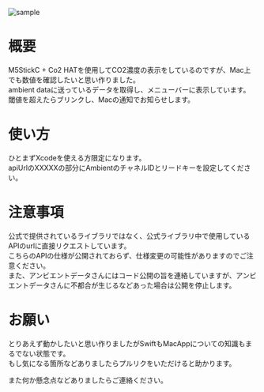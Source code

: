 ![sample](https://user-images.githubusercontent.com/30647434/86212551-3f137000-bbb3-11ea-9010-9486ff6ff499.jpeg)

# 概要
M5StickC + Co2 HATを使用してCO2濃度の表示をしているのですが、Mac上でも数値を確認したいと思い作りました。  
ambient dataに送っているデータを取得し、メニューバーに表示しています。  
閾値を超えたらブリンクし、Macの通知でお知らせします。

# 使い方
ひとまずXcodeを使える方限定になります。  
apiUrlのXXXXXの部分にAmbientのチャネルIDとリードキーを設定してください。  

# 注意事項
公式で提供されているライブラリではなく、公式ライブラリ中で使用しているAPIのurlに直接リクエストしています。  
こちらのAPIの仕様が公開されておらず、仕様変更の可能性がありますのでご注意ください。  
また、アンビエントデータさんにはコード公開の旨を連絡していますが、アンビエントデータさんに不都合が生じるなどあった場合は公開を停止します。  

# お願い
とりあえず動かしたいと思い作りましたがSwiftもMacAppについての知識もまるでない状態です。  
もし気になる箇所などありましたらプルリクをいただけると助かります。  

また何か懸念点などありましたらご連絡ください。
